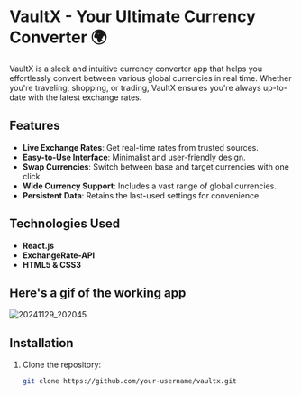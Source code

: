 # VaultX - Your Ultimate Currency Converter 🌍

VaultX is a sleek and intuitive currency converter app that helps you effortlessly convert between various global currencies in real time. Whether you're traveling, shopping, or trading, VaultX ensures you're always up-to-date with the latest exchange rates.

## Features
- **Live Exchange Rates**: Get real-time rates from trusted sources.
- **Easy-to-Use Interface**: Minimalist and user-friendly design.
- **Swap Currencies**: Switch between base and target currencies with one click.
- **Wide Currency Support**: Includes a vast range of global currencies.
- **Persistent Data**: Retains the last-used settings for convenience.

## Technologies Used
- **React.js**
- **ExchangeRate-API**
- **HTML5 & CSS3**

## Here's a gif of the working app
![20241129_202045](https://github.com/user-attachments/assets/18185ab0-daf9-4550-a5ac-f7d73d7cb226)


## Installation
1. Clone the repository:
   ```bash
   git clone https://github.com/your-username/vaultx.git
